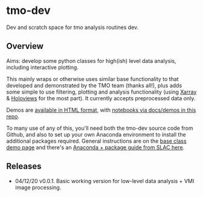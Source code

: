# tmo-dev
Dev and scratch space for tmo analysis routines dev.

## Overview

Aims: develop some python classes for high(ish) level data analysis, including interactive plotting.

This mainly wraps or otherwise uses similar base functionality to that developed and demonstrated by the TMO team (thanks all!), plus adds some simple to use filtering, plotting and analysis functionality (using [Xarray](http://xarray.pydata.org/en/stable/) & [Holoviews](http://holoviews.org/) for the most part). It currently accepts preprocessed data only.

Demos are [available in HTML format](https://phockett.github.io/tmo-dev/demos/index.html), with [notebooks via docs/demos in this repo](https://github.com/phockett/tmo-dev/tree/main/docs/demos).

To many use of any of this, you'll need both the tmo-dev source code from Github, and also to set up your own Anaconda environment to install the additional packages required. General instructions are on the [base class demo page](https://phockett.github.io/tmo-dev/demos/classDemo_191120.html)  and there's an [Anaconda + package guide from SLAC here](https://confluence.slac.stanford.edu/display/PSDM/Installing+Your+Own+Python+Package).


## Releases

- 04/12/20 v0.0.1. Basic working version for low-level data analysis + VMI image processing.
